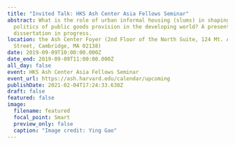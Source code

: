 ```yaml
---
title: "Invited Talk: HKS Ash Center Asia Fellows Seminar"
abstract: What is the role of urban informal housing (slums) in shaping the
  politics of public goods provision in the developing world? A presentation of
  dissertation in progress.
location: the Ash Center Foyer (2nd Floor of the North Suite, 124 Mt. Auburn
  Street, Cambridge, MA 02138)
date: 2019-09-09T10:00:00.000Z
date_end: 2019-09-09T11:00:00.000Z
all_day: false
event: HKS Ash Center Asia Fellows Seminar
event_url: https://ash.harvard.edu/calendar/upcoming
publishDate: 2021-02-04T17:24:33.638Z
draft: false
featured: false
image:
  filename: featured
  focal_point: Smart
  preview_only: false
  caption: "Image credit: Ying Gao"
---
```


